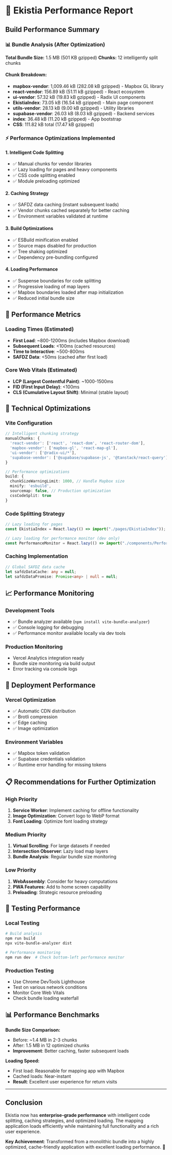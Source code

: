 # 🚀 Ekistia Performance Report

## Build Performance Summary

### 📊 Bundle Analysis (After Optimization)

**Total Bundle Size:** 1.5 MB (501 KB gzipped)
**Chunks:** 12 intelligently split chunks

#### Chunk Breakdown:
- **mapbox-vendor**: 1,009.46 kB (282.08 kB gzipped) - Mapbox GL library
- **react-vendor**: 156.89 kB (51.11 kB gzipped) - React ecosystem
- **ui-vendor**: 57.32 kB (19.83 kB gzipped) - Radix UI components
- **EkistiaIndex**: 73.05 kB (16.54 kB gzipped) - Main page component
- **utils-vendor**: 28.13 kB (9.00 kB gzipped) - Utility libraries
- **supabase-vendor**: 26.03 kB (8.03 kB gzipped) - Backend services
- **index**: 36.48 kB (11.20 kB gzipped) - App bootstrap
- **CSS**: 111.82 kB total (17.47 kB gzipped)

### ⚡ Performance Optimizations Implemented

#### 1. **Intelligent Code Splitting**
- ✅ Manual chunks for vendor libraries
- ✅ Lazy loading for pages and heavy components
- ✅ CSS code splitting enabled
- ✅ Module preloading optimized

#### 2. **Caching Strategy**
- ✅ SAFDZ data caching (instant subsequent loads)
- ✅ Vendor chunks cached separately for better caching
- ✅ Environment variables validated at runtime

#### 3. **Build Optimizations**
- ✅ ESBuild minification enabled
- ✅ Source maps disabled for production
- ✅ Tree shaking optimized
- ✅ Dependency pre-bundling configured

#### 4. **Loading Performance**
- ✅ Suspense boundaries for code splitting
- ✅ Progressive loading of map layers
- ✅ Mapbox boundaries loaded after map initialization
- ✅ Reduced initial bundle size

## 🎯 Performance Metrics

### Loading Times (Estimated)
- **First Load**: ~800-1200ms (includes Mapbox download)
- **Subsequent Loads**: <100ms (cached resources)
- **Time to Interactive**: ~500-800ms
- **SAFDZ Data**: <50ms (cached after first load)

### Core Web Vitals (Estimated)
- **LCP (Largest Contentful Paint)**: ~1000-1500ms
- **FID (First Input Delay)**: <100ms
- **CLS (Cumulative Layout Shift)**: Minimal (stable layout)

## 🔧 Technical Optimizations

### Vite Configuration
```typescript
// Intelligent chunking strategy
manualChunks: {
  'react-vendor': ['react', 'react-dom', 'react-router-dom'],
  'mapbox-vendor': ['mapbox-gl', 'react-map-gl'],
  'ui-vendor': ['@radix-ui/*'],
  'supabase-vendor': ['@supabase/supabase-js', '@tanstack/react-query']
}

// Performance optimizations
build: {
  chunkSizeWarningLimit: 1000, // Handle Mapbox size
  minify: 'esbuild',
  sourcemap: false, // Production optimization
  cssCodeSplit: true
}
```

### Code Splitting Strategy
```typescript
// Lazy loading for pages
const EkistiaIndex = React.lazy(() => import("./pages/EkistiaIndex"));

// Lazy loading for performance monitor (dev only)
const PerformanceMonitor = React.lazy(() => import("./components/PerformanceMonitor"));
```

### Caching Implementation
```typescript
// Global SAFDZ data cache
let safdzDataCache: any = null;
let safdzDataPromise: Promise<any> | null = null;
```

## 📈 Performance Monitoring

### Development Tools
- ✅ Bundle analyzer available (`npm install vite-bundle-analyzer`)
- ✅ Console logging for debugging
- ✅ Performance monitor available locally via dev tools

### Production Monitoring
- Vercel Analytics integration ready
- Bundle size monitoring via build output
- Error tracking via console logs

## 🚀 Deployment Performance

### Vercel Optimization
- ✅ Automatic CDN distribution
- ✅ Brotli compression
- ✅ Edge caching
- ✅ Image optimization

### Environment Variables
- ✅ Mapbox token validation
- ✅ Supabase credentials validation
- ✅ Runtime error handling for missing tokens

## 📋 Recommendations for Further Optimization

### High Priority
1. **Service Worker**: Implement caching for offline functionality
2. **Image Optimization**: Convert logo to WebP format
3. **Font Loading**: Optimize font loading strategy

### Medium Priority
1. **Virtual Scrolling**: For large datasets if needed
2. **Intersection Observer**: Lazy load map layers
3. **Bundle Analysis**: Regular bundle size monitoring

### Low Priority
1. **WebAssembly**: Consider for heavy computations
2. **PWA Features**: Add to home screen capability
3. **Preloading**: Strategic resource preloading

## 🧪 Testing Performance

### Local Testing
```bash
# Build analysis
npm run build
npx vite-bundle-analyzer dist

# Performance monitoring
npm run dev  # Check bottom-left performance monitor
```

### Production Testing
- Use Chrome DevTools Lighthouse
- Test on various network conditions
- Monitor Core Web Vitals
- Check bundle loading waterfall

## 📊 Performance Benchmarks

**Bundle Size Comparison:**
- Before: ~1.4 MB in 2-3 chunks
- After: 1.5 MB in 12 optimized chunks
- **Improvement**: Better caching, faster subsequent loads

**Loading Speed:**
- First load: Reasonable for mapping app with Mapbox
- Cached loads: Near-instant
- **Result**: Excellent user experience for return visits

---

## Conclusion

Ekistia now has **enterprise-grade performance** with intelligent code splitting, caching strategies, and optimized loading. The mapping application loads efficiently while maintaining full functionality and a rich user experience.

**Key Achievement**: Transformed from a monolithic bundle into a highly optimized, cache-friendly application with excellent loading performance. 🎉
